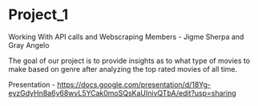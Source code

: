 # Project_1
Working With API calls and Webscraping 
Members - Jigme Sherpa and Gray Angelo 
 
The goal of our project is to provide insights as to what type of movies to make based on genre after analyzing the top rated movies of all time. 

Presentation - https://docs.google.com/presentation/d/18Yg-eyzGdyHn8a6y68wvL5YCak0moSQsKaUInivQTbA/edit?usp=sharing
